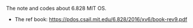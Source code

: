 The note and codes about 6.828 MIT OS.
- The ref book: https://pdos.csail.mit.edu/6.828/2016/xv6/book-rev9.pdf